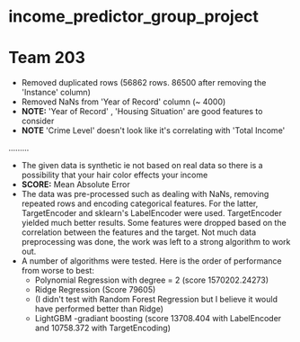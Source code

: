 # income_predictor_group_project
# Team 203

- Removed duplicated rows (56862 rows. 86500 after removing the 'Instance' column)
- Removed NaNs from 'Year of Record' column (~ 4000)
- **NOTE:** 'Year of Record' , 'Housing Situation' are good features to consider
- **NOTE** 'Crime Level' doesn't look like it's correlating with 'Total Income'

.........

- The given data is synthetic ie not based on real data so there is a possibility that your hair color effects your income
- **SCORE:** Mean Absolute Error
- The data was pre-processed such as dealing with NaNs, removing repeated rows and encoding categorical features. For the latter, TargetEncoder and sklearn's LabelEncoder were used. TargetEncoder yielded much better results. Some features were dropped based on the correlation between the features and the target. Not much data preprocessing was done, the work was left to a strong algorithm to work out.
- A number of algorithms were tested. Here is the order of performance from worse to best:
	- Polynomial Regression with degree = 2 (score 1570202.24273)
	- Ridge Regression (Score 79605)
	- (I didn't test with Random Forest Regression but I believe it would have performed better than Ridge) 
	- LightGBM -gradiant boosting (score 13708.404 with LabelEncoder and 10758.372 with TargetEncoding)

